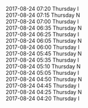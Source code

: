 2017-08-24 07:20 Thursday  I  
2017-08-24 07:15 Thursday  N  
2017-08-24 07:00 Thursday  I  
2017-08-24 06:35 Thursday  N  
2017-08-24 06:25 Thursday  I  
2017-08-24 06:05 Thursday  N  
2017-08-24 06:00 Thursday  I  
2017-08-24 05:45 Thursday  N  
2017-08-24 05:35 Thursday  I  
2017-08-24 05:10 Thursday  N  
2017-08-24 05:05 Thursday  I  
2017-08-24 04:50 Thursday  N  
2017-08-24 04:45 Thursday  I  
2017-08-24 04:25 Thursday  N  
2017-08-24 04:20 Thursday  I  
